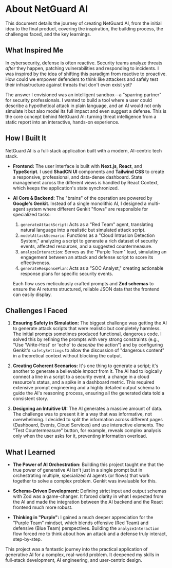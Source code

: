 
# About NetGuard AI

This document details the journey of creating NetGuard AI, from the initial idea to the final product, covering the inspiration, the building process, the challenges faced, and the key learnings.

## What Inspired Me

In cybersecurity, defense is often reactive. Security teams analyze threats *after* they happen, patching vulnerabilities and responding to incidents. I was inspired by the idea of shifting this paradigm from reactive to proactive. How could we empower defenders to think like attackers and safely test their infrastructure against threats that don't even exist yet?

The answer I envisioned was an intelligent sandbox—a "sparring partner" for security professionals. I wanted to build a tool where a user could describe a hypothetical attack in plain language, and an AI would not only simulate it but also model its full impact and even suggest a defense. This is the core concept behind NetGuard AI: turning threat intelligence from a static report into an interactive, hands-on experience.

## How I Built It

NetGuard AI is a full-stack application built with a modern, AI-centric tech stack.

*   **Frontend:** The user interface is built with **Next.js**, **React**, and **TypeScript**. I used **ShadCN UI** components and **Tailwind CSS** to create a responsive, professional, and data-dense dashboard. State management across the different views is handled by React Context, which keeps the application's state synchronized.

*   **AI Core & Backend:** The "brains" of the operation are powered by **Google's Genkit**. Instead of a single monolithic AI, I designed a multi-agent system where different Genkit "flows" are responsible for specialized tasks:
    1.  `generateAttackScript`: Acts as a "Red Team" agent, translating natural language into a realistic but simulated attack script.
    2.  `modelAttackScenario`: Functions as a "Cloud Intrusion Detection System," analyzing a script to generate a rich dataset of security events, affected resources, and a suggested countermeasure.
    3.  `analyzeInteraction`: Serves as the "Purple Team" lead, simulating an engagement between an attack and defense script to score its effectiveness.
    4.  `generateResponsePlan`: Acts as a "SOC Analyst," creating actionable response plans for specific security events.

    Each flow uses meticulously crafted prompts and **Zod schemas** to ensure the AI returns structured, reliable JSON data that the frontend can easily display.

## Challenges I Faced

1.  **Ensuring Safety in Simulation:** The biggest challenge was getting the AI to generate attack scripts that were realistic but completely harmless. The initial prompts sometimes produced functional, dangerous code. I solved this by refining the prompts with very strong constraints (e.g., "Use 'Write-Host' or 'echo' to *describe* the action") and by configuring Genkit's `safetySettings` to allow the discussion of "dangerous content" in a theoretical context without blocking the output.

2.  **Creating Coherent Scenarios:** It's one thing to generate a script; it's another to generate a believable *impact* from it. The AI had to logically connect a line in a script to a security event, a change in a cloud resource's status, and a spike in a dashboard metric. This required extensive prompt engineering and a highly detailed output schema to guide the AI's reasoning process, ensuring all the generated data told a consistent story.

3.  **Designing an Intuitive UI:** The AI generates a massive amount of data. The challenge was to present it in a way that was informative, not overwhelming. I decided to split the information across different pages (Dashboard, Events, Cloud Services) and use interactive elements. The "Test Countermeasure" button, for example, reveals complex analysis only when the user asks for it, preventing information overload.

## What I Learned

*   **The Power of AI Orchestration:** Building this project taught me that the true power of generative AI isn't just in a single prompt but in orchestrating multiple, specialized AI agents (or flows) that work together to solve a complex problem. Genkit was invaluable for this.

*   **Schema-Driven Development:** Defining strict input and output schemas with Zod was a game-changer. It forced clarity in what I expected from the AI and made the integration between the AI backend and the React frontend much more robust.

*   **Thinking in "Purple":** I gained a much deeper appreciation for the "Purple Team" mindset, which blends offensive (Red Team) and defensive (Blue Team) perspectives. Building the `analyzeInteraction` flow forced me to think about how an attack and a defense truly interact, step-by-step.

This project was a fantastic journey into the practical application of generative AI for a complex, real-world problem. It deepened my skills in full-stack development, AI engineering, and user-centric design.
